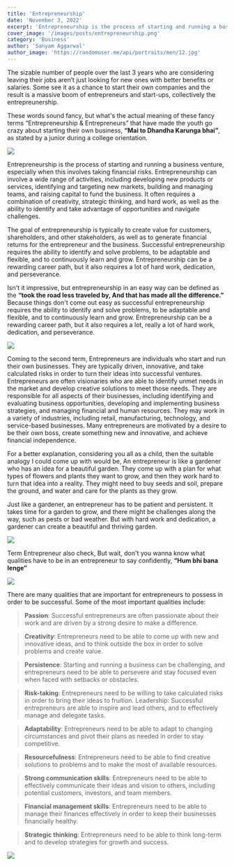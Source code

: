 ```yaml
---
title: 'Entrepreneurship'
date: 'November 3, 2022'
excerpt: 'Entrepreneurship is the process of starting and running a business venture, especially when this involves taking financial risks.'
cover_image: '/images/posts/entrepreneurship.png'
category: 'Business'
author: 'Sanyam Aggarwal'
author_image: 'https://randomuser.me/api/portraits/men/12.jpg'
---
```


The sizable number of people over the last 3 years who are considering leaving their jobs aren’t just looking for new ones with better benefits or salaries. Some see it as a chance to start their own companies and the result is a massive boom of entrepreneurs and start-ups, collectively the entrepreunership.

These words sound fancy, but what's the actual meaning of these fancy terms “Entrepreneurship & Entrepreneurs” that have made the youth go crazy about starting their own business, **“Mai to Dhandha Karunga bhai”**, as stated by a junior during a college orientation. 

![](https://images2.imgbox.com/0b/1d/UcKG3owR_o.png)

Entrepreneurship is the process of starting and running a business venture, especially when this involves taking financial risks. Entrepreneurship can involve a wide range of activities, including developing new products or services, identifying and targeting new markets, building and managing teams, and raising capital to fund the business. It often requires a combination of creativity, strategic thinking, and hard work, as well as the ability to identify and take advantage of opportunities and navigate challenges. 

The goal of entrepreneurship is typically to create value for customers, shareholders, and other stakeholders, as well as to generate financial returns for the entrepreneur and the business. Successful entrepreneurship requires the ability to identify and solve problems, to be adaptable and flexible, and to continuously learn and grow. Entrepreneurship can be a rewarding career path, but it also requires a lot of hard work, dedication, and perseverance. 

Isn't it impressive, but entrepreneurship in an easy way can be defined as the **“took the road less traveled by, And that has made all the difference.”** Because things don't come out easy as successful entrepreneurship requires the ability to identify and solve problems, to be adaptable and flexible, and to continuously learn and grow. Entrepreneurship can be a rewarding career path, but it also requires a lot, really a lot of hard work, dedication, and perseverance. 

![](https://images2.imgbox.com/ec/7a/iWkseN4C_o.png)

Coming to the second term, Entrepreneurs are individuals who start and run their own businesses. They are typically driven, innovative, and take calculated risks in order to turn their ideas into successful ventures. Entrepreneurs are often visionaries who are able to identify unmet needs in the market and develop creative solutions to meet those needs. They are responsible for all aspects of their businesses, including identifying and evaluating business opportunities, developing and implementing business strategies, and managing financial and human resources. They may work in a variety of industries, including retail, manufacturing, technology, and service-based businesses. Many entrepreneurs are motivated by a desire to be their own boss, create something new and innovative, and achieve financial independence.

For a better explanation, considering you all as a child, then the suitable analogy I could come up with would be, An entrepreneur is like a gardener who has an idea for a beautiful garden. They come up with a plan for what types of flowers and plants they want to grow, and then they work hard to turn that idea into a reality. They might need to buy seeds and soil, prepare the ground, and water and care for the plants as they grow.

Just like a gardener, an entrepreneur has to be patient and persistent. It takes time for a garden to grow, and there might be challenges along the way, such as pests or bad weather. But with hard work and dedication, a gardener can create a beautiful and thriving garden.

![](https://images2.imgbox.com/f9/fe/FfXgMvo4_o.png)

Term Entrepreneur also check, But wait, don't you wanna know what qualities have to be in an entrepreneur to say confidently, **“Hum bhi bana lenge”**

![](https://images2.imgbox.com/37/d7/XrE0k5Ne_o.png)

There are many qualities that are important for entrepreneurs to possess in order to be successful. Some of the most important qualities include:

> **Passion**: Successful entrepreneurs are often passionate about their work and are driven by a strong desire to make a difference.

> **Creativity**: Entrepreneurs need to be able to come up with new and innovative ideas, and to think outside the box in order to solve problems and create value.

> **Persistence**: Starting and running a business can be challenging, and entrepreneurs need to be able to persevere and stay focused even when faced with setbacks or obstacles.

> **Risk-taking**: Entrepreneurs need to be willing to take calculated risks in order to bring their ideas to fruition.
Leadership: Successful entrepreneurs are able to inspire and lead others, and to effectively manage and delegate tasks.

> **Adaptability**: Entrepreneurs need to be able to adapt to changing circumstances and pivot their plans as needed in order to stay competitive.

> **Resourcefulness**: Entrepreneurs need to be able to find creative solutions to problems and to make the most of available resources.

> **Strong communication skills**: Entrepreneurs need to be able to effectively communicate their ideas and vision to others, including potential customers, investors, and team members.

> **Financial management skills**: Entrepreneurs need to be able to manage their finances effectively in order to keep their businesses financially healthy.

> **Strategic thinking**: Entrepreneurs need to be able to think long-term and to develop strategies for growth and success.

![](https://images2.imgbox.com/fe/46/ROVAyJb8_o.png)